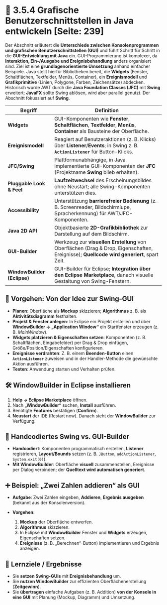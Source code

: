# 🎨 3.5.4 Grafische Benutzerschnittstellen in Java entwickeln [Seite: 239]

Der Abschnitt erläutert die **Unterschiede zwischen Konsolenprogrammen und grafischen Benutzerschnittstellen (GUI)** und führt Schritt für Schritt in die **GUI-Entwicklung mit Java** ein. GUI-Programmierung ist komplexer, da **Interaktion, Ein-/Ausgabe und Ereignisbehandlung** anders organisiert sind. Ziel ist eine **grundlagenorientierte Umsetzung** anhand einfacher Beispiele. 
Java stellt hierfür Bibliotheken bereit, die **Widgets** (Fenster, Schaltflächen, Textfelder, Menüs, Container), ein **Ereignismodell** und **Grafikprimitive** (Linien, Polygone, Farben, Zeichensätze) abdecken. 
Historisch wurde AWT durch die **Java Foundation Classes (JFC)** mit **Swing** erweitert; **JavaFX** sollte Swing ablösen, wird aber parallel genutzt. Der Abschnitt fokussiert auf **Swing**. 

| **Begriff**                 | **Definition**                                                                                                                             |
| --------------------------- | ------------------------------------------------------------------------------------------------------------------------------------------ |
| **Widgets**                 | GUI-Komponenten wie **Fenster**, **Schaltflächen**, **Textfelder**, **Menüs**, **Container** als Bausteine der Oberfläche.                 |
| **Ereignismodell**          | Reagiert auf Benutzeraktionen (z. B. Klicks) über **Listener**/**Events**; in Swing z. B. **`ActionListener`** für Button-Klicks.          |
| **JFC/Swing**               | Plattformunabhängige, in Java implementierte GUI-Komponenten der **JFC** (Projektname **Swing** blieb erhalten).                           |
| **Pluggable Look & Feel**   | **Laufzeitwechsel** des Erscheinungsbildes ohne Neustart; alle Swing-Komponenten unterstützen dies.                                        |
| **Accessibility**           | Unterstützung **barrierefreier Bedienung** (z. B. Screenreader, Bildschirmlupe, Spracherkennung) für AWT/JFC-Komponenten.                  |
| **Java 2D API**             | Objektbasierte **2D-Grafikbibliothek** zur Darstellung auf dem Bildschirm.                                                                 |
| **GUI-Builder**             | Werkzeug zur **visuellen Erstellung** von Oberflächen (Drag & Drop, Eigenschaften, Ereignisse); **Quellcode wird generiert**, spart Zeit.  |
| **WindowBuilder (Eclipse)** | GUI-Builder für Eclipse; **Integration über den Eclipse Marketplace**, danach visuelle Gestaltung von Swing-Fenstern.                      |

## 🧭 Vorgehen: Von der Idee zur Swing-GUI

* **Planen**: Oberfläche als **Mockup** skizzieren; **Algorithmus** z. B. als **Aktivitätsdiagramm** festhalten. 
* **Projekt & Fenster anlegen**: In Eclipse ein Projekt erstellen und über **WindowBuilder → „Application Window“** ein Startfenster erzeugen (z. B. *MainWindow*). 
* **Widgets platzieren & Eigenschaften setzen**: Komponenten (z. B. Schaltflächen, Eingabefelder) per Drag & Drop einfügen, Größe/Position/Eigenschaften konfigurieren. 
* **Ereignisse verdrahten**: Z. B. einem **Beenden-Button** einen **`ActionListener`** zuweisen und in der Handler-Methode die gewünschte Aktion ausführen.
* **Testen**: Anwendung starten und Verhalten prüfen. 

## 🛠️ WindowBuilder in Eclipse installieren

1. **Help → Eclipse Marketplace** öffnen.
2. Nach **„WindowBuilder“** suchen, **Install** ausführen.
3. Benötigte **Features** bestätigen (**Confirm**).
4. **Neustart** der IDE (Restart now). Danach steht der **WindowBuilder** zur Verfügung. 

## 🧩 Handcodiertes Swing vs. GUI-Builder

* **Handcodiert**: Komponenten programmatisch erstellen, **Listener** registrieren, **Layout/Bounds** setzen (z. B. `JButton`, `addActionListener`, `System.exit(0)`). 
* **Mit WindowBuilder**: Oberfläche **visuell** zusammenstellen, Ereignisse per Dialog verbinden; der **Quelltext wird automatisch generiert**. 

## ➕ Beispiel: „Zwei Zahlen addieren“ als GUI

* **Aufgabe**: Zwei Zahlen eingeben, **Addieren**, **Ergebnis ausgeben** (bekannt aus der Konsolenversion). 
* **Vorgehen**:

  1. **Mockup** der Oberfläche entwerfen.
  2. **Algorithmus** skizzieren.
  3. In Eclipse mit **WindowBuilder** Fenster und **Widgets** erzeugen, Eigenschaften setzen.
  4. **Ereignisse** (z. B. „Berechnen“-Button) implementieren und Ergebnis anzeigen. 

## 🎯 Lernziele / Ergebnisse

* Sie **setzen Swing-GUIs** mit **Ereignisbehandlung** um. 
* Sie **nutzen WindowBuilder** zur effizienten Oberflächenerstellung (**Zeitgewinn**). 
* Sie **übertragen** einfache Aufgaben (z. B. Addition) **von der Konsole in eine GUI** mit Planung (Mockup, Diagramm) und Umsetzung. 
